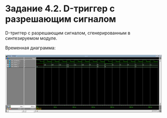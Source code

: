 # Задание 4.2. D-триггер с разрешающим сигналом
D-триггер с разрешающим сигналом, сгенерированным в синтезируемом модуле.

Временная диаграмма:

![Временная диаграмма](Временная%20диаграмма.png)

